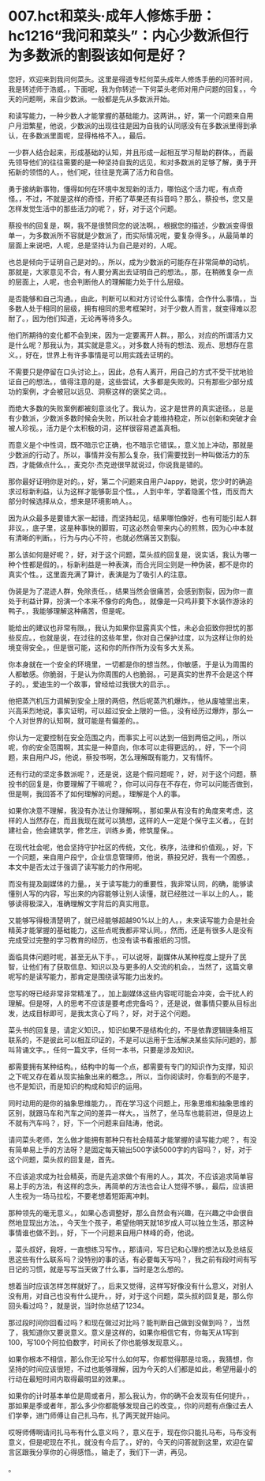 # 007.hct和菜头·成年人修炼手册：hc1216“我问和菜头”：内心少数派但行为多数派的割裂该如何是好？

您好，欢迎来到我问何菜头。这里是得道专栏何菜头成年人修炼手册的问答时间，我是转述师于浩威。，下面呢，我为你转述一下何菜头老师对用户问题的回复。，今天的问题啊，来自少数派。一般都是先从多数派开始。

和读写能力，一种少数人才能掌握的基础能力。这两讲。，好，第一个问题来自用户月泪繁星，他说，少数派的出现往往是因为自我的认同感没有在多数派里得到承认，在多数派里面呢，显得格格不入。，最后。

一少群人结合起来，形成基础的认知，并且形成一起相互学习帮助的群体。，而最先领导他们的往往需要的是一种坚持自我的远见，和对多数派的足够了解，勇于开拓新的领悟的人。，他们呢，往往是充满了活力和自信。

勇于接纳新事物，懂得如何在环境中发现新的活力，哪怕这个活力呢，有点奇怪。，不过，不就是这样的奇怪，开拓了苹果还有抖音吗？那么，蔡投书，您又是怎样发觉生活中的那些活力的呢？，好，对于这个问题。

蔡投书的回复是，啊，我不是很赞同您的说法啊。，根据您的描述，少数派变得很单一，为多数派所不容就是少数派了，而实际情况呢，要复杂得多。，从最简单的层面上来说吧，人呢，总是坚持认为自己是对的，人呢。

也总是倾向于证明自己是对的。，所以，成为少数派的可能存在非常简单的动机，那就是，大家意见不合，有人要分离出去证明自己的想法。，那，在稍微复杂一点的层面上，人呢，也会判断他人的理解能力处于什么层级。

是否能够和自己沟通。，由此，判断可以和对方讨论什么事情，合作什么事情。，当多数人处于相同的层级，拥有相同的思考框架时，对于少数人而言，就变得难以忍耐了。，因为他们知道，无论再等待多久。

他们所期待的变化都不会到来，因为一定要离开人群。，那么，对应的所谓活力又是什么呢？那我认为，其实就是意义。，对多数人持有的想法、观点、思想存在意义。，好在，世界上有许多事情是可以用实践去证明的。

不需要只是停留在口头讨论上。，因此，总有人离开，用自己的方式不受干扰地验证自己的想法。，值得注意的是，这些尝试，大多都是失败的。只有那些少部分成功的案例，才会被冠以远见、洞察这样的褒奖之词。。

而绝大多数的失败案例都被刻意淡化了。我认为，这才是世界的真实途径。，总是有少数派，少数派多数时候会失败，所以社会才能维持稳定，所以创新和突破才会被人珍视。，活力是个太积极的词，这样很容易遮盖真相。

而意义是个中性词，既不暗示它正确，也不暗示它错误。，意义加上冲动，那就是少数派的行动了。所以，事情并没有那么复杂，我们需要找到一种叫做活力的东西，才能做点什么。，麦克尔·杰克逊很早就说过，你说我是错的。

那你最好证明你是对的。，好，第二个问题来自用户Jappy，她说，您少时的确追求过标新利益，认为这样才能够彰显个性。，人到中年，学着隐匿个性，而反而大部分时候选择从众，想来是环境影响人。。

因为从众最多是要错大家一起错，而坚持起见，结果哪怕像好，也有可能引起人群非议。，底子里，这是种事快的脚瑕，可这必然会带来内心的煎熬，因为心中本就有清晰的判断。，行为与内心不符，也就必然痛苦又割裂。

那么该如何是好呢？，好，对于这个问题，菜头叔的回复是，说实话，我认为哪一种个性都是假的。，标新利益是一种表演，而合光同尘则是一种伪装，都不是你的真实个性。，这里面充满了算计，表演是为了吸引人的注意。

伪装是为了混迹人群，免除责任。，结果当然会很痛苦，会感到割裂，因为你一直处于利益计算，扮演一个本来不像你的角色。，就像是一只鸡非要下水装作游泳的鸭子。，我能够理解这种痛苦，但是呢。

能给出的建议也非常有限。，我认为如果你显露真实个性，未必会招致你担忧的那些反应。，也就是说，在过往的这些年里，你对自己保护过度，以为这样让你的处境变得安全。，但是很可能，这和你的所作所为没有多大关系。

你本身就在一个安全的环境里，一切都是你的想当然。，你敏感，于是认为周围的人都敏感。你脆弱，于是认为你周围的人也脆弱。，可是真实的世界不会是这个样子的。，爱迪生的一个故事，曾经给过我很大的启示。。

他把蒸汽机压力调解到安全上限的两倍，然后呢蒸汽机爆炸。，他从废墟里出来，兴高采烈地说，事实证明，可以超过安全上限的一倍。，没有经历过爆炸，那么一个人对世界的认知啊，就可能是有偏差的。。

你认为一定要控制在安全范围之内，而事实上可以达到一倍到两倍之间。，所以呢，你的安全范围啊，其实是一种意向，你本可以走得更远的。，好，下一个问题，来自用户JS，他说，蔡投书啊，怎么理解既有能力，又有情怀。

还有行动的坚定多数派呢？，还是说，这是个假问题呢？，好，对于这个问题，蔡投书的回复是，你要理解了干嘛呢？，你可以问存在不存在，你可以问能否做到，但是啊，我回答不了如何理解的问题。，理解是个人的事。

如果你决意不理解，我没有办法让你理解啊。，那如果从有没有的角度来考虑，这样的人当然存在，而且我现在就可以猜想，这样的人一定是个保守主义者。，在封建社会，他会建筑学，修艺庄，训练乡勇，修筑屋保。。

在现代社会呢，他会坚持守护社区的传统，文化，秩序，法律和价值观。，好，下一个问题，来自用户段宁，企业信息管理师，他说，蔡投兄好，我有一个困惑。，本文中是否太过于强调了读写能力的作用呢。

而没有提及副媒体的力量。，关于读写能力的重要性，我非常认同，的确，能够读懂别人写的内容，写出来的内容能够让别人读懂，就已经胜过一半以上的人。，能够读得极深入，准确理解文字背后的真实用意。

又能够写得极清楚明了，就已经能够超越90%以上的人。，未来读写能力会是社会精英才能掌握的基础能力，这些点呢我都非常认同。，然而，还是有很多人是没有完成受过完整的学习教育的经历，也没有读书看报纸的习惯。

面临具体问题时呢，甚至无从下手。，可以说呀，副媒体从某种程度上提升了民智，让他们有了获取信息、知识以及与更多的人交流的机会。，当然了，这篇文章呢写的是读写能力，那肯定是围绕读写能力出发的。

您写的呀已经非常非常精准了。，加上副媒体这些内容呢可能会冲突，会干扰人的理解。但是呀，人的思考不应该是要考虑完备吗？，还是说，做事情只要从目标出发，达成目标即可，是我太贪心了吗？，好，对于这个问题。

菜头书的回复是，请定义知识。，知识如果不是结构化的，不是依靠逻辑链条相互联系的，不是彼此可以相互印证的，不是可以运用于生活解决某些实际问题的，那叫背诵文字。，任何一篇文字，任何一本书，只要是涉及知识。

都需要拥有某种结构。，结构中的每一个点，都需要有专门的知识作为支撑，知识之下呢又存在着从现实抽象出来的概念。，所以，当你阅读时，你看到的不是字，也不是知识，而是知识的构成和知识的运用。

同时动用的是你的抽象思维能力。，而在学习这个问题上，形象思维和抽象思维的区别，就跟马车和汽车之间的差异一样大。，当然了，坐马车也能前进，但是边上不就有汽车吗？，好，下一个问题来自陆涛，他说。

请问菜头老师，怎么做才能拥有那种只有社会精英才能掌握的读写能力呢？，有没有简单易上手的方法呀？是固定每天输出500字读5000字的内容吗？，好，对于这个问题，菜头叔的回复是，首先。

不应该追求成为社会精英，而是先追求做个有用的人。，其次，不应该追求简单容易上手的方法，有这样的念头，再简单的方法也会让人觉得不够。，最后，应该把人生视为一场马拉松，不要老想着短距离冲刺。

那种领先的毫无意义。，如果心态调整好，那么自然会有兴趣，在兴趣之中会很自然地显现出方法。，今天生个孩子，希望他明天就18岁成人可以独立生活，那这种事情谁也做不到。，好，下一个问题来自用户林峰的奇，他说。

，菜头叔好，我呀，一直想练习写作。，那请问，写日记和心理的想法以及总结反思这些有什么联系吗？没特别的事的话，有必要每天写吗？，我之前有段时间有写日记的习惯，就是写写当天做了什么事，当时是怎么想的。

想着当时应该怎样怎样就好了。，后来又觉得，这样写好像没有什么意义，对别人没有用，对自己也没有什么提升。，好，对于这个问题，菜头叔的回复是，那么你回头看过吗？，就是说，当时你总结了1234。

那过段时间你回看过吗？和现在做过对比吗？能判断自己做到没做到吗？，当然了，我知道你又要说意义。意义是这样的，如果你相信它有，你每天从1写到100，写100个阿拉伯数字，时间长了你也能够发现意义。。

如果你根本不相信，那么你无论写什么如何写，你都觉得那是垃圾。，我猜想，你坚持的时间应该很短，不过也能够理解，因为今天的人们都是如此，希望用最小的行动在最短时间内取得最明显的效果。。

如果你的计时基本单位是周或者月，那么我认为，你的确不会发现有任何提升。，那如果是季或者年，那么多少你都能够发现自己的改变。，你的问题有点像过去人们学拳，进门师傅让自己扎马布，扎了两天就开始问。

哎呀师傅啊请问扎马布有什么意义吗？，意义在于，现在你只能扎马布，马布没有意义，但是呢现在不扎，就没有今后了。，好的，今天的问答就到这里，欢迎在留言区跟我分享你的心得感悟。，输走了，我们下一讲，再见。

。